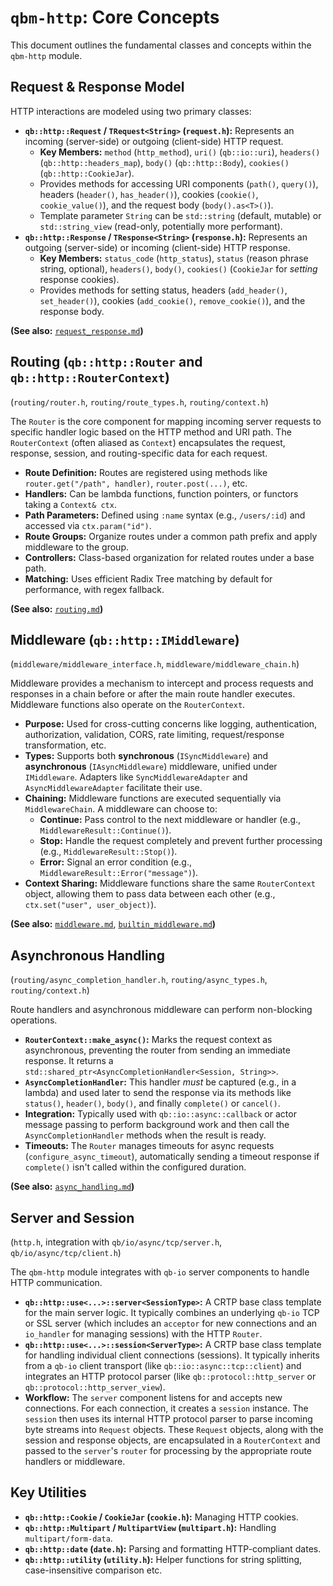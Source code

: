 # `qbm-http`: Core Concepts

This document outlines the fundamental classes and concepts within the `qbm-http` module.

## Request & Response Model

HTTP interactions are modeled using two primary classes:

*   **`qb::http::Request` / `TRequest<String>` (`request.h`):** Represents an incoming (server-side) or outgoing (client-side) HTTP request.
    *   **Key Members:** `method` (`http_method`), `uri()` (`qb::io::uri`), `headers()` (`qb::http::headers_map`), `body()` (`qb::http::Body`), `cookies()` (`qb::http::CookieJar`).
    *   Provides methods for accessing URI components (`path()`, `query()`), headers (`header()`, `has_header()`), cookies (`cookie()`, `cookie_value()`), and the request body (`body().as<T>()`).
    *   Template parameter `String` can be `std::string` (default, mutable) or `std::string_view` (read-only, potentially more performant).
*   **`qb::http::Response` / `TResponse<String>` (`response.h`):** Represents an outgoing (server-side) or incoming (client-side) HTTP response.
    *   **Key Members:** `status_code` (`http_status`), `status` (reason phrase string, optional), `headers()`, `body()`, `cookies()` (`CookieJar` for *setting* response cookies).
    *   Provides methods for setting status, headers (`add_header()`, `set_header()`), cookies (`add_cookie()`, `remove_cookie()`), and the response body.

**(See also:** [`request_response.md`](./request_response.md)**)**

## Routing (`qb::http::Router` and `qb::http::RouterContext`)

(`routing/router.h`, `routing/route_types.h`, `routing/context.h`)

The `Router` is the core component for mapping incoming server requests to specific handler logic based on the HTTP method and URI path. The `RouterContext` (often aliased as `Context`) encapsulates the request, response, session, and routing-specific data for each request.

*   **Route Definition:** Routes are registered using methods like `router.get("/path", handler)`, `router.post(...)`, etc.
*   **Handlers:** Can be lambda functions, function pointers, or functors taking a `Context& ctx`.
*   **Path Parameters:** Defined using `:name` syntax (e.g., `/users/:id`) and accessed via `ctx.param("id")`.
*   **Route Groups:** Organize routes under a common path prefix and apply middleware to the group.
*   **Controllers:** Class-based organization for related routes under a base path.
*   **Matching:** Uses efficient Radix Tree matching by default for performance, with regex fallback.

**(See also:** [`routing.md`](./routing.md)**)**

## Middleware (`qb::http::IMiddleware`)

(`middleware/middleware_interface.h`, `middleware/middleware_chain.h`)

Middleware provides a mechanism to intercept and process requests and responses in a chain before or after the main route handler executes. Middleware functions also operate on the `RouterContext`.

*   **Purpose:** Used for cross-cutting concerns like logging, authentication, authorization, validation, CORS, rate limiting, request/response transformation, etc.
*   **Types:** Supports both **synchronous** (`ISyncMiddleware`) and **asynchronous** (`IAsyncMiddleware`) middleware, unified under `IMiddleware`. Adapters like `SyncMiddlewareAdapter` and `AsyncMiddlewareAdapter` facilitate their use.
*   **Chaining:** Middleware functions are executed sequentially via `MiddlewareChain`. A middleware can choose to:
    *   **Continue:** Pass control to the next middleware or handler (e.g., `MiddlewareResult::Continue()`).
    *   **Stop:** Handle the request completely and prevent further processing (e.g., `MiddlewareResult::Stop()`).
    *   **Error:** Signal an error condition (e.g., `MiddlewareResult::Error("message")`).
*   **Context Sharing:** Middleware functions share the same `RouterContext` object, allowing them to pass data between each other (e.g., `ctx.set("user", user_object)`).

**(See also:** [`middleware.md`](./middleware.md), [`builtin_middleware.md`](./builtin_middleware.md)**)**

## Asynchronous Handling

(`routing/async_completion_handler.h`, `routing/async_types.h`, `routing/context.h`)

Route handlers and asynchronous middleware can perform non-blocking operations.

*   **`RouterContext::make_async()`:** Marks the request context as asynchronous, preventing the router from sending an immediate response. It returns a `std::shared_ptr<AsyncCompletionHandler<Session, String>>`.
*   **`AsyncCompletionHandler`:** This handler *must* be captured (e.g., in a lambda) and used later to send the response via its methods like `status()`, `header()`, `body()`, and finally `complete()` or `cancel()`.
*   **Integration:** Typically used with `qb::io::async::callback` or actor message passing to perform background work and then call the `AsyncCompletionHandler` methods when the result is ready.
*   **Timeouts:** The `Router` manages timeouts for async requests (`configure_async_timeout`), automatically sending a timeout response if `complete()` isn\'t called within the configured duration.

**(See also:** [`async_handling.md`](./async_handling.md)**)**

## Server and Session

(`http.h`, integration with `qb/io/async/tcp/server.h`, `qb/io/async/tcp/client.h`)

The `qbm-http` module integrates with `qb-io` server components to handle HTTP communication.

*   **`qb::http::use<...>::server<SessionType>`:** A CRTP base class template for the main server logic. It typically combines an underlying `qb-io` TCP or SSL server (which includes an `acceptor` for new connections and an `io_handler` for managing sessions) with the HTTP `Router`.
*   **`qb::http::use<...>::session<ServerType>`:** A CRTP base class template for handling individual client connections (sessions). It typically inherits from a `qb-io` client transport (like `qb::io::async::tcp::client`) and integrates an HTTP protocol parser (like `qb::protocol::http_server` or `qb::protocol::http_server_view`).
*   **Workflow:** The `server` component listens for and accepts new connections. For each connection, it creates a `session` instance. The `session` then uses its internal HTTP protocol parser to parse incoming byte streams into `Request` objects. These `Request` objects, along with the session and response objects, are encapsulated in a `RouterContext` and passed to the `server`'s `router` for processing by the appropriate route handlers or middleware.

## Key Utilities

*   **`qb::http::Cookie` / `CookieJar` (`cookie.h`):** Managing HTTP cookies.
*   **`qb::http::Multipart` / `MultipartView` (`multipart.h`):** Handling `multipart/form-data`.
*   **`qb::http::date` (`date.h`):** Parsing and formatting HTTP-compliant dates.
*   **`qb::http::utility` (`utility.h`):** Helper functions for string splitting, case-insensitive comparison etc. 
